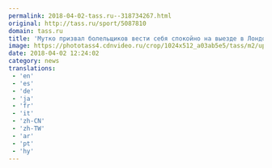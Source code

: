 ```yaml
---
permalink: 2018-04-02-tass.ru--318734267.html
original: http://tass.ru/sport/5087810
domain: tass.ru
title: 'Мутко призвал болельщиков вести себя спокойно на выезде в Лондон на матч "Арсенал" - ЦСКА'
image: https://phototass4.cdnvideo.ru/crop/1024x512_a03ab5e5/tass/m2/uploads/i/20180402/4675469.jpg
date: 2018-04-02 12:24:02
category: news
translations: 
 - 'en'
 - 'es'
 - 'de'
 - 'ja'
 - 'fr'
 - 'it'
 - 'zh-CN'
 - 'zh-TW'
 - 'ar'
 - 'pt'
 - 'hy'
---
```



